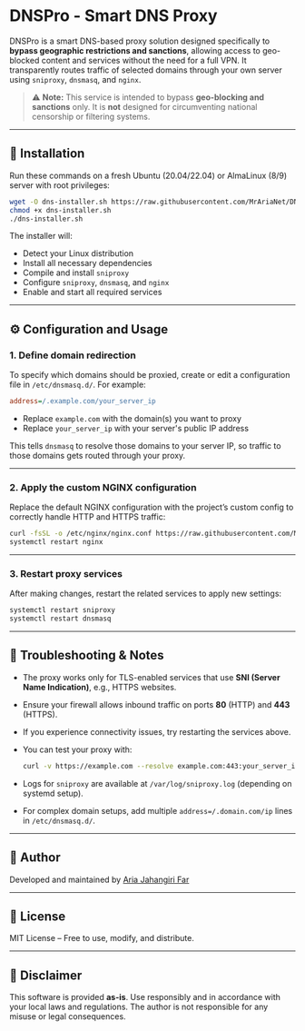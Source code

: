 # DNSPro - Smart DNS Proxy

DNSPro is a smart DNS-based proxy solution designed specifically to **bypass geographic restrictions and sanctions**, allowing access to geo-blocked content and services without the need for a full VPN. It transparently routes traffic of selected domains through your own server using `sniproxy`, `dnsmasq`, and `nginx`.

> ⚠️ **Note:** This service is intended to bypass **geo-blocking and sanctions** only. It is **not** designed for circumventing national censorship or filtering systems.

---

## 🚀 Installation

Run these commands on a fresh Ubuntu (20.04/22.04) or AlmaLinux (8/9) server with root privileges:

```bash
wget -O dns-installer.sh https://raw.githubusercontent.com/MrAriaNet/DNSPro-SmartDNSProxy/main/dns-installer.sh
chmod +x dns-installer.sh
./dns-installer.sh
````

The installer will:

* Detect your Linux distribution
* Install all necessary dependencies
* Compile and install `sniproxy`
* Configure `sniproxy`, `dnsmasq`, and `nginx`
* Enable and start all required services

---

## ⚙️ Configuration and Usage

### 1. Define domain redirection

To specify which domains should be proxied, create or edit a configuration file in `/etc/dnsmasq.d/`. For example:

```ini
address=/.example.com/your_server_ip
```

* Replace `example.com` with the domain(s) you want to proxy
* Replace `your_server_ip` with your server's public IP address

This tells `dnsmasq` to resolve those domains to your server IP, so traffic to those domains gets routed through your proxy.

---

### 2. Apply the custom NGINX configuration

Replace the default NGINX configuration with the project’s custom config to correctly handle HTTP and HTTPS traffic:

```bash
curl -fsSL -o /etc/nginx/nginx.conf https://raw.githubusercontent.com/MrAriaNet/DNSPro-SmartDNSProxy/main/nginx/nginx.conf
systemctl restart nginx
```

---

### 3. Restart proxy services

After making changes, restart the related services to apply new settings:

```bash
systemctl restart sniproxy
systemctl restart dnsmasq
```

---

## 🔧 Troubleshooting & Notes

* The proxy works only for TLS-enabled services that use **SNI (Server Name Indication)**, e.g., HTTPS websites.

* Ensure your firewall allows inbound traffic on ports **80** (HTTP) and **443** (HTTPS).

* If you experience connectivity issues, try restarting the services above.

* You can test your proxy with:

  ```bash
  curl -v https://example.com --resolve example.com:443:your_server_ip
  ```

* Logs for `sniproxy` are available at `/var/log/sniproxy.log` (depending on systemd setup).

* For complex domain setups, add multiple `address=/.domain.com/ip` lines in `/etc/dnsmasq.d/`.

---

## 👤 Author

Developed and maintained by [Aria Jahangiri Far](https://github.com/MrAriaNet)

---

## 📄 License

MIT License – Free to use, modify, and distribute.

---

## 📌 Disclaimer

This software is provided **as-is**. Use responsibly and in accordance with your local laws and regulations. The author is not responsible for any misuse or legal consequences.
